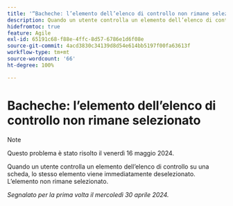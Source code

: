 ```yaml
---
title: '“Bacheche: l’elemento dell’elenco di controllo non rimane selezionato”'
description: Quando un utente controlla un elemento dell’elenco di controllo su una scheda, lo stesso elemento viene immediatamente deselezionato. L’elemento non rimane selezionato.
hidefromtoc: true
feature: Agile
exl-id: 65191c68-f88e-4ffc-8d57-6786e1d6f08e
source-git-commit: 4acd3830c34139d8d54e614bb5197f00fa63613f
workflow-type: tm+mt
source-wordcount: '66'
ht-degree: 100%

---
```


# Bacheche: l’elemento dell’elenco di controllo non rimane selezionato

>[!NOTE]
>
>Questo problema è stato risolto il venerdì 16 maggio 2024.

Quando un utente controlla un elemento dell’elenco di controllo su una scheda, lo stesso elemento viene immediatamente deselezionato. L’elemento non rimane selezionato.

_Segnalato per la prima volta il mercoledì 30 aprile 2024._

